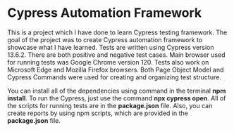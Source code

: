 # Cypress Automation Framework

This is a project which I have done to learn Cypress testing framework. The goal of the project was to create Cypress automation framework to showcase what I have learned. Tests are written using Cypress version 13.6.2. There are both positive and negative test cases. Main browser used for running tests was Google Chrome version 120. Tests also work on Microsoft Edge and Mozilla Firefox browsers. Both Page Object Model and Cypress Commands were used for creating and organizing test structure.

You can install all of the dependencies using command in the terminal **npm install**. To run the Cypress, just use the command **npx cypress open**. All of the scripts for running tests are in the **package.json** file. Also, you can create reports by using npm scripts, which are provided in the **package.json** file.
